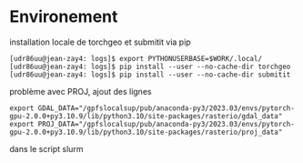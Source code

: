 # Environement

installation locale de torchgeo et submitit via pip

```
[udr86uu@jean-zay4: logs]$ export PYTHONUSERBASE=$WORK/.local/
[udr86uu@jean-zay4: logs]$ pip install --user --no-cache-dir torchgeo
[udr86uu@jean-zay4: logs]$ pip install --user --no-cache-dir submitit
```

problème avec PROJ, ajout des lignes
```
export GDAL_DATA="/gpfslocalsup/pub/anaconda-py3/2023.03/envs/pytorch-gpu-2.0.0+py3.10.9/lib/python3.10/site-packages/rasterio/gdal_data"
export PROJ_DATA="/gpfslocalsup/pub/anaconda-py3/2023.03/envs/pytorch-gpu-2.0.0+py3.10.9/lib/python3.10/site-packages/rasterio/proj_data"
```
dans le script slurm
